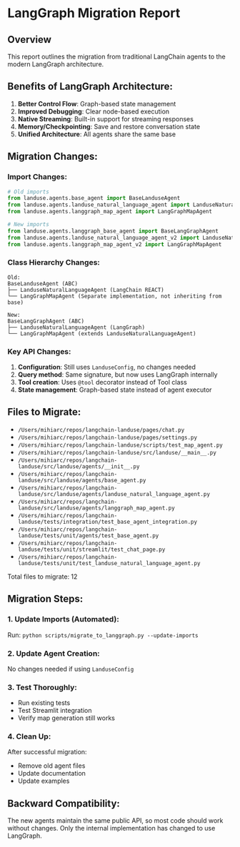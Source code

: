 # LangGraph Migration Report

## Overview
This report outlines the migration from traditional LangChain agents to the modern LangGraph architecture.

## Benefits of LangGraph Architecture:
1. **Better Control Flow**: Graph-based state management
2. **Improved Debugging**: Clear node-based execution
3. **Native Streaming**: Built-in support for streaming responses
4. **Memory/Checkpointing**: Save and restore conversation state
5. **Unified Architecture**: All agents share the same base

## Migration Changes:

### Import Changes:
```python
# Old imports
from landuse.agents.base_agent import BaseLanduseAgent
from landuse.agents.landuse_natural_language_agent import LanduseNaturalLanguageAgent
from landuse.agents.langgraph_map_agent import LangGraphMapAgent

# New imports
from landuse.agents.langgraph_base_agent import BaseLangGraphAgent
from landuse.agents.landuse_natural_language_agent_v2 import LanduseNaturalLanguageAgent
from landuse.agents.langgraph_map_agent_v2 import LangGraphMapAgent
```

### Class Hierarchy Changes:
```
Old:
BaseLanduseAgent (ABC)
├── LanduseNaturalLanguageAgent (LangChain REACT)
└── LangGraphMapAgent (Separate implementation, not inheriting from base)

New:
BaseLangGraphAgent (ABC)
├── LanduseNaturalLanguageAgent (LangGraph)
└── LangGraphMapAgent (extends LanduseNaturalLanguageAgent)
```

### Key API Changes:
1. **Configuration**: Still uses `LanduseConfig`, no changes needed
2. **Query method**: Same signature, but now uses LangGraph internally
3. **Tool creation**: Uses `@tool` decorator instead of Tool class
4. **State management**: Graph-based state instead of agent executor

## Files to Migrate:
- `/Users/mihiarc/repos/langchain-landuse/pages/chat.py`
- `/Users/mihiarc/repos/langchain-landuse/pages/settings.py`
- `/Users/mihiarc/repos/langchain-landuse/scripts/test_map_agent.py`
- `/Users/mihiarc/repos/langchain-landuse/src/landuse/__main__.py`
- `/Users/mihiarc/repos/langchain-landuse/src/landuse/agents/__init__.py`
- `/Users/mihiarc/repos/langchain-landuse/src/landuse/agents/base_agent.py`
- `/Users/mihiarc/repos/langchain-landuse/src/landuse/agents/landuse_natural_language_agent.py`
- `/Users/mihiarc/repos/langchain-landuse/src/landuse/agents/langgraph_map_agent.py`
- `/Users/mihiarc/repos/langchain-landuse/tests/integration/test_base_agent_integration.py`
- `/Users/mihiarc/repos/langchain-landuse/tests/unit/agents/test_base_agent.py`
- `/Users/mihiarc/repos/langchain-landuse/tests/unit/streamlit/test_chat_page.py`
- `/Users/mihiarc/repos/langchain-landuse/tests/unit/test_landuse_natural_language_agent.py`

Total files to migrate: 12

## Migration Steps:

### 1. Update Imports (Automated):
Run: `python scripts/migrate_to_langgraph.py --update-imports`

### 2. Update Agent Creation:
No changes needed if using `LanduseConfig`

### 3. Test Thoroughly:
- Run existing tests
- Test Streamlit integration
- Verify map generation still works

### 4. Clean Up:
After successful migration:
- Remove old agent files
- Update documentation
- Update examples

## Backward Compatibility:
The new agents maintain the same public API, so most code should work without changes.
Only the internal implementation has changed to use LangGraph.
